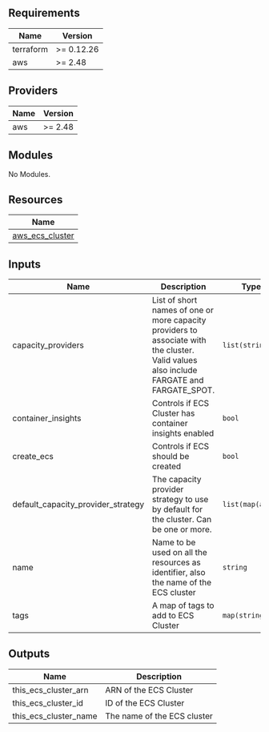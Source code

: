## Requirements

| Name | Version |
|------|---------|
| terraform | >= 0.12.26 |
| aws | >= 2.48 |

## Providers

| Name | Version |
|------|---------|
| aws | >= 2.48 |

## Modules

No Modules.

## Resources

| Name |
|------|
| [aws_ecs_cluster](https://registry.terraform.io/providers/hashicorp/aws/latest/docs/resources/ecs_cluster) |

## Inputs

| Name | Description | Type | Default | Required |
|------|-------------|------|---------|:--------:|
| capacity\_providers | List of short names of one or more capacity providers to associate with the cluster. Valid values also include FARGATE and FARGATE\_SPOT. | `list(string)` | `[]` | no |
| container\_insights | Controls if ECS Cluster has container insights enabled | `bool` | `false` | no |
| create\_ecs | Controls if ECS should be created | `bool` | `true` | no |
| default\_capacity\_provider\_strategy | The capacity provider strategy to use by default for the cluster. Can be one or more. | `list(map(any))` | `[]` | no |
| name | Name to be used on all the resources as identifier, also the name of the ECS cluster | `string` | `null` | no |
| tags | A map of tags to add to ECS Cluster | `map(string)` | `{}` | no |

## Outputs

| Name | Description |
|------|-------------|
| this\_ecs\_cluster\_arn | ARN of the ECS Cluster |
| this\_ecs\_cluster\_id | ID of the ECS Cluster |
| this\_ecs\_cluster\_name | The name of the ECS cluster |
